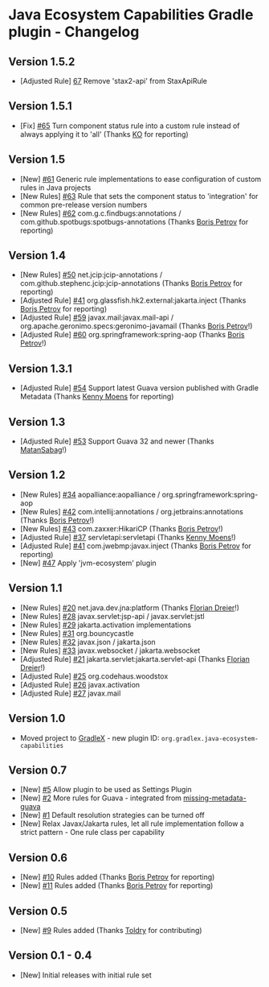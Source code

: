 # Java Ecosystem Capabilities Gradle plugin - Changelog

## Version 1.5.2
* [Adjusted Rule] [67](https://github.com/gradlex-org/java-ecosystem-capabilities/issues/67) Remove 'stax2-api' from StaxApiRule

## Version 1.5.1
* [Fix] [#65](https://github.com/gradlex-org/java-ecosystem-capabilities/issues/65) Turn component status rule into a custom rule instead of always applying it to 'all' (Thanks [KO](https://github.com/ko-at-work) for reporting)

## Version 1.5
* [New] [#61](https://github.com/gradlex-org/java-ecosystem-capabilities/issues/61) Generic rule implementations to ease configuration of custom rules in Java projects
* [New Rules] [#63](https://github.com/gradlex-org/java-ecosystem-capabilities/issues/63) Rule that sets the component status to 'integration' for common pre-release version numbers
* [New Rules] [#62](https://github.com/gradlex-org/java-ecosystem-capabilities/issues/62) com.g.c.findbugs:annotations / com.github.spotbugs:spotbugs-annotations (Thanks [Boris Petrov](https://github.com/boris-petrov) for reporting)

## Version 1.4
* [New Rules] [#50](https://github.com/gradlex-org/java-ecosystem-capabilities/issues/50) net.jcip:jcip-annotations / com.github.stephenc.jcip:jcip-annotations (Thanks [Boris Petrov](https://github.com/boris-petrov) for reporting)
* [Adjusted Rule] [#41](https://github.com/gradlex-org/java-ecosystem-capabilities/issues/41) org.glassfish.hk2.external:jakarta.inject (Thanks [Boris Petrov](https://github.com/boris-petrov) for reporting)
* [Adjusted Rule] [#59](https://github.com/gradlex-org/java-ecosystem-capabilities/issues/59) javax.mail:javax.mail-api / org.apache.geronimo.specs:geronimo-javamail (Thanks [Boris Petrov](https://github.com/boris-petrov)!)
* [Adjusted Rule] [#60](https://github.com/gradlex-org/java-ecosystem-capabilities/issues/60) org.springframework:spring-aop (Thanks [Boris Petrov](https://github.com/boris-petrov)!)

## Version 1.3.1
* [Adjusted Rule] [#54](https://github.com/gradlex-org/java-ecosystem-capabilities/issues/54) Support latest Guava version published with Gradle Metadata (Thanks [Kenny Moens](https://github.com/kmoens) for reporting)

## Version 1.3
* [Adjusted Rule] [#53](https://github.com/gradlex-org/java-ecosystem-capabilities/issues/53) Support Guava 32 and newer (Thanks [MatanSabag](https://github.com/MatanSabag)!)

## Version 1.2
* [New Rules] [#34](https://github.com/gradlex-org/java-ecosystem-capabilities/issues/34) aopalliance:aopalliance / org.springframework:spring-aop
* [New Rules] [#42](https://github.com/gradlex-org/java-ecosystem-capabilities/issues/42) com.intellij:annotations / org.jetbrains:annotations (Thanks [Boris Petrov](https://github.com/boris-petrov)!)
* [New Rules] [#43](https://github.com/gradlex-org/java-ecosystem-capabilities/issues/43) com.zaxxer:HikariCP (Thanks [Boris Petrov](https://github.com/boris-petrov)!)
* [Adjusted Rule] [#37](https://github.com/gradlex-org/java-ecosystem-capabilities/issues/37) servletapi:servletapi (Thanks [Kenny Moens](https://github.com/kmoens)!)
* [Adjusted Rule] [#41](https://github.com/gradlex-org/java-ecosystem-capabilities/issues/41) com.jwebmp:javax.inject (Thanks [Boris Petrov](https://github.com/boris-petrov) for reporting)
* [New] [#47](https://github.com/gradlex-org/java-ecosystem-capabilities/issues/47) Apply 'jvm-ecosystem' plugin

## Version 1.1

* [New Rules] [#20](https://github.com/gradlex-org/java-ecosystem-capabilities/issues/20) net.java.dev.jna:platform (Thanks [Florian Dreier](https://github.com/DreierF)!)
* [New Rules] [#28](https://github.com/gradlex-org/java-ecosystem-capabilities/issues/28) javax.servlet:jsp-api / javax.servlet:jstl
* [New Rules] [#29](https://github.com/gradlex-org/java-ecosystem-capabilities/issues/29) jakarta.activation implementations
* [New Rules] [#31](https://github.com/gradlex-org/java-ecosystem-capabilities/issues/31) org.bouncycastle
* [New Rules] [#32](https://github.com/gradlex-org/java-ecosystem-capabilities/issues/32) javax.json / jakarta.json
* [New Rules] [#33](https://github.com/gradlex-org/java-ecosystem-capabilities/issues/33) javax.websocket / jakarta.websocket
* [Adjusted Rule] [#21](https://github.com/gradlex-org/java-ecosystem-capabilities/issues/21) jakarta.servlet:jakarta.servlet-api (Thanks [Florian Dreier](https://github.com/DreierF)!)
* [Adjusted Rule] [#25](https://github.com/gradlex-org/java-ecosystem-capabilities/issues/25) org.codehaus.woodstox
* [Adjusted Rule] [#26](https://github.com/gradlex-org/java-ecosystem-capabilities/issues/26) javax.activation
* [Adjusted Rule] [#27](https://github.com/gradlex-org/java-ecosystem-capabilities/issues/27) javax.mail

## Version 1.0

* Moved project to [GradleX](https://gradlex.org) - new plugin ID: `org.gradlex.java-ecosystem-capabilities`

## Version 0.7
* [New] [#5](https://github.com/gradlex-org/java-ecosystem-capabilities/issues/5) Allow plugin to be used as Settings Plugin
* [New] [#2](https://github.com/gradlex-org/java-ecosystem-capabilities/issues/2) More rules for Guava - integrated from [missing-metadata-guava](https://github.com/gradlex-org/missing-metadata-guava)
* [New] [#1](https://github.com/gradlex-org/java-ecosystem-capabilities/issues/1) Default resolution strategies can be turned off
* [New] Relax Javax/Jakarta rules, let all rule implementation follow a strict pattern - One rule class per capability

## Version 0.6
* [New] [#10](https://github.com/gradlex-org/java-ecosystem-capabilities/issues/10) Rules added (Thanks [Boris Petrov](https://github.com/boris-petrov) for reporting)
* [New] [#11](https://github.com/gradlex-org/java-ecosystem-capabilities/issues/11) Rules added (Thanks [Boris Petrov](https://github.com/boris-petrov) for reporting)

## Version 0.5
* [New] [#9](https://github.com/gradlex-org/java-ecosystem-capabilities/issues/9) Rules added (Thanks [Toldry](https://github.com/Toldry) for contributing)

## Version 0.1 - 0.4
* [New] Initial releases with initial rule set
